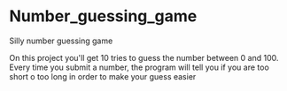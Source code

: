 # Number_guessing_game

Silly number guessing game

On this project you'll get 10 tries to guess the number between 0 and 100.
Every time you submit a number, the program will tell you if you are too short o too long in order to make your guess easier
